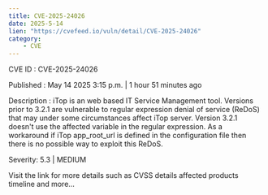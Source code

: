 ```yaml
---
title: CVE-2025-24026
date: 2025-5-14
lien: "https://cvefeed.io/vuln/detail/CVE-2025-24026"
category:
    - CVE
---
```


CVE ID : CVE-2025-24026

Published :  May 14
2025
3:15 p.m. | 1 hour
51 minutes ago

Description : iTop is an web based IT Service Management tool. Versions prior to 3.2.1 are vulnerable to regular expression denial of service (ReDoS) that may
under some circumstances
affect iTop server. Version 3.2.1 doesn't use the affected variable in the regular expression. As a workaround
if iTop app_root_url is defined in the configuration file
then there is no possible way to exploit this ReDoS.

Severity: 5.3 | MEDIUM

Visit the link for more details
such as CVSS details
affected products
timeline
and more...
